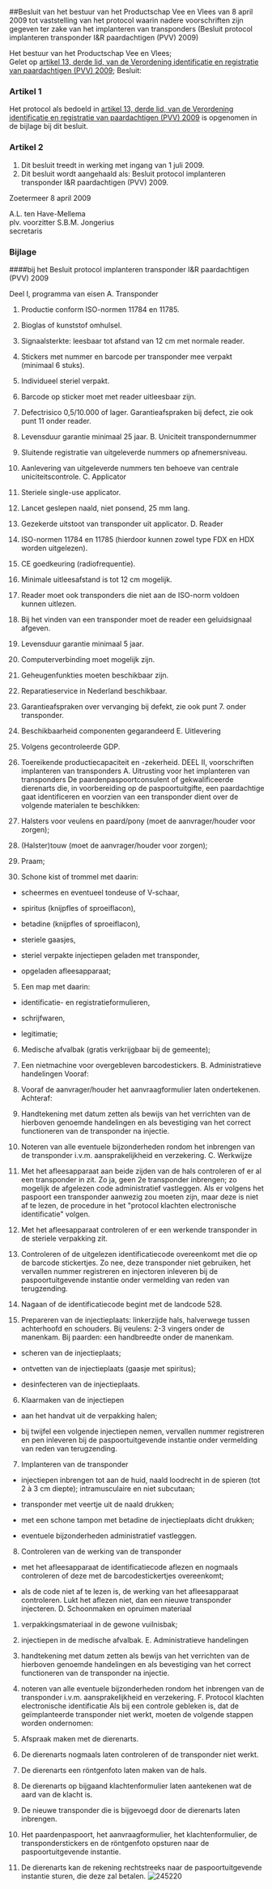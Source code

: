 <meta http-equiv='Content-Type' content='text/html; charset=utf-8' />

##Besluit van het bestuur van het Productschap Vee en Vlees van 8 april 2009 tot vaststelling van het protocol waarin nadere voorschriften zijn gegeven ter zake van het implanteren van transponders (Besluit protocol implanteren transponder I&R paardachtigen (PVV) 2009)

Het bestuur van het Productschap Vee en Vlees;  
Gelet op [artikel 13, derde lid, van de Verordening identificatie en registratie van paardachtigen (PVV) 2009](../../../../../../../../../../pbo/verordening/identificatie/en/registratie/van/paardachtigen/(pvv)/2009/BWBR0026239/README.md);
Besluit:    

### Artikel  1  

Het protocol als bedoeld in [artikel 13, derde lid, van de Verordening identificatie en registratie van paardachtigen (PVV) 2009](../../../../../../../../../../pbo/verordening/identificatie/en/registratie/van/paardachtigen/(pvv)/2009/BWBR0026239/README.md) is opgenomen in de bijlage bij dit besluit.  

### Artikel  2  

1.  Dit besluit treedt in werking met ingang van 1 juli 2009.   
2.  Dit besluit wordt aangehaald als: Besluit protocol implanteren transponder I&R paardachtigen (PVV) 2009.   

Zoetermeer 
8 april 2009   

A.L. ten Have-Mellema  
plv. voorzitter 
S.B.M. Jongerius  
secretaris   

### Bijlage  

####bij het Besluit protocol implanteren transponder I&R paardachtigen (PVV) 2009

Deel I, programma van eisen A. Transponder 

1. Productie conform ISO-normen 11784 en 11785.  

2. Bioglas of kunststof omhulsel.  

3. Signaalsterkte: leesbaar tot afstand van 12 cm met normale reader.  

4. Stickers met nummer en barcode per transponder mee verpakt (minimaal 6 stuks).  

5. Individueel steriel verpakt.  

6. Barcode op sticker moet met reader uitleesbaar zijn.  

7. Defectrisico 0,5/10.000 of lager. Garantieafspraken bij defect, zie ook punt 11 onder reader.  

8. Levensduur garantie minimaal 25 jaar.   B. Uniciteit transpondernummer 

1. Sluitende registratie van uitgeleverde nummers op afnemersniveau.  

2. Aanlevering van uitgeleverde nummers ten behoeve van centrale uniciteitscontrole.   C. Applicator 

1. Steriele single-use applicator.  

2. Lancet geslepen naald, niet ponsend, 25 mm lang.  

3. Gezekerde uitstoot van transponder uit applicator.   D. Reader 

1. ISO-normen 11784 en 11785 (hierdoor kunnen zowel type FDX en HDX worden uitgelezen).  

2. CE goedkeuring (radiofrequentie).  

3. Minimale uitleesafstand is tot 12 cm mogelijk.  

4. Reader moet ook transponders die niet aan de ISO-norm voldoen kunnen uitlezen.  

5. Bij het vinden van een transponder moet de reader een geluidsignaal afgeven.  

6. Levensduur garantie minimaal 5 jaar.  

7. Computerverbinding moet mogelijk zijn.  

8. Geheugenfunkties moeten beschikbaar zijn.  

9. Reparatieservice in Nederland beschikbaar.  

10. Garantieafspraken over vervanging bij defekt, zie ook punt 7. onder transponder.  

11. Beschikbaarheid componenten gegarandeerd   E. Uitlevering 

1. Volgens gecontroleerde GDP.  

2. Toereikende productiecapaciteit en -zekerheid.   DEEL II, voorschriften implanteren van transponders A. Uitrusting voor het implanteren van transponders De paardenpaspoortconsulent of gekwalificeerde dierenarts die, in voorbereiding op de paspoortuitgifte, een paardachtige gaat identificeren en voorzien van een transponder dient over de volgende materialen te beschikken: 

1. Halsters voor veulens en paard/pony (moet de aanvrager/houder voor zorgen);  

2. (Halster)touw (moet de aanvrager/houder voor zorgen);  

3. Praam;  

4. Schone kist of trommel met daarin: 

* scheermes en eventueel tondeuse of V-schaar,  

* spiritus (knijpfles of sproeiflacon),  

* betadine (knijpfles of sproeiflacon),  

* steriele gaasjes,  

* steriel verpakte injectiepen geladen met transponder,  

* opgeladen afleesapparaat;    

5. Een map met daarin: 

* identificatie- en registratieformulieren,  

* schrijfwaren,  

* legitimatie;    

6. Medische afvalbak (gratis verkrijgbaar bij de gemeente);  

7. Een nietmachine voor overgebleven barcodestickers.   B. Administratieve handelingen Vooraf: 

1. Vooraf de aanvrager/houder het aanvraagformulier laten ondertekenen.   Achteraf: 

1. Handtekening met datum zetten als bewijs van het verrichten van de hierboven genoemde handelingen en als bevestiging van het correct functioneren van de transponder na injectie.  

2. Noteren van alle eventuele bijzonderheden rondom het inbrengen van de transponder i.v.m. aansprakelijkheid en verzekering.   C. Werkwijze 

1. Met het afleesapparaat aan beide zijden van de hals controleren of er al een transponder in zit. Zo ja, geen 2e transponder inbrengen; zo mogelijk de afgelezen code administratief vastleggen. Als er volgens het paspoort een transponder aanwezig zou moeten zijn, maar deze is niet af te lezen, de procedure in het "protocol klachten electronische identificatie" volgen.  

2. Met het afleesapparaat controleren of er een werkende transponder in de steriele verpakking zit.  

3. Controleren of de uitgelezen identificatiecode overeenkomt met die op de barcode stickertjes. Zo nee, deze transponder niet gebruiken, het vervallen nummer registreren en injectoren inleveren bij de paspoortuitgevende instantie onder vermelding van reden van terugzending.  

4. Nagaan of de identificatiecode begint met de landcode 528.  

5. Prepareren van de injectieplaats: linkerzijde hals, halverwege tussen achterhoofd en schouders. Bij veulens: 2-3 vingers onder de manenkam. Bij paarden: een handbreedte onder de manenkam. 

* scheren van de injectieplaats;  

* ontvetten van de injectieplaats (gaasje met spiritus);  

* desinfecteren van de injectieplaats.    

6. Klaarmaken van de injectiepen 

* aan het handvat uit de verpakking halen;  

* bij twijfel een volgende injectiepen nemen, vervallen nummer registreren en pen inleveren bij de paspoortuitgevende instantie onder vermelding van reden van terugzending.    

7. Implanteren van de transponder 

* injectiepen inbrengen tot aan de huid, naald loodrecht in de spieren (tot 2 à 3 cm diepte); intramusculaire en niet subcutaan;  

* transponder met veertje uit de naald drukken;  

* met een schone tampon met betadine de injectieplaats dicht drukken;  

* eventuele bijzonderheden administratief vastleggen.    

8. Controleren van de werking van de transponder 

* met het afleesapparaat de identificatiecode aflezen en nogmaals controleren of deze met de barcodestickertjes overeenkomt;  

* als de code niet af te lezen is, de werking van het afleesapparaat controleren. Lukt het aflezen niet, dan een nieuwe transponder injecteren.     D. Schoonmaken en opruimen materiaal 

1. verpakkingsmateriaal in de gewone vuilnisbak;  

2. injectiepen in de medische afvalbak.   E. Administratieve handelingen 

1. handtekening met datum zetten als bewijs van het verrichten van de hierboven genoemde handelingen en als bevestiging van het correct functioneren van de transponder na injectie.  

2. noteren van alle eventuele bijzonderheden rondom het inbrengen van de transponder i.v.m. aansprakelijkheid en verzekering.   F. Protocol klachten electronische identificatie Als bij een controle gebleken is, dat de geïmplanteerde transponder niet werkt, moeten de volgende stappen worden ondernomen: 

1. Afspraak maken met de dierenarts.  

2. De dierenarts nogmaals laten controleren of de transponder niet werkt.  

3. De dierenarts een röntgenfoto laten maken van de hals.  

4. De dierenarts op bijgaand klachtenformulier laten aantekenen wat de aard van de klacht is.  

5. De nieuwe transponder die is bijgevoegd door de dierenarts laten inbrengen.  

6. Het paardenpaspoort, het aanvraagformulier, het klachtenformulier, de transponderstickers en de röntgenfoto opsturen naar de paspoortuitgevende instantie.  

7. De dierenarts kan de rekening rechtstreeks naar de paspoortuitgevende instantie sturen, die deze zal betalen.     ![245220](http://wetten.overheid.nl/Illustration/245220)

